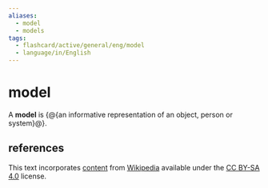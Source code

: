 ```yaml
---
aliases:
  - model
  - models
tags:
  - flashcard/active/general/eng/model
  - language/in/English
---
```


# model

A __model__ is {@{an informative representation of an object, person or system}@}.

## references

This text incorporates [content](https://en.wikipedia.org/wiki/model) from [Wikipedia](Wikipedia.md) available under the [CC BY-SA 4.0](https://creativecommons.org/licenses/by-sa/4.0/) license.
